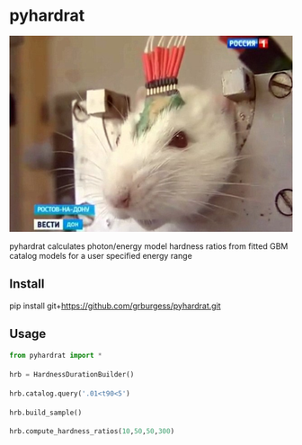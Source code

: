 # pyhardrat
![alt text](https://github.com/grburgess/pyhardrat/blob/master/Cyborg-Rats.png)

pyhardrat calculates photon/energy model hardness ratios from fitted GBM catalog models for a user specified energy range

## Install

pip install  git+https://github.com/grburgess/pyhardrat.git

## Usage

```python
from pyhardrat import *

hrb = HardnessDurationBuilder()

hrb.catalog.query('.01<t90<5')

hrb.build_sample()

hrb.compute_hardness_ratios(10,50,50,300)


```
